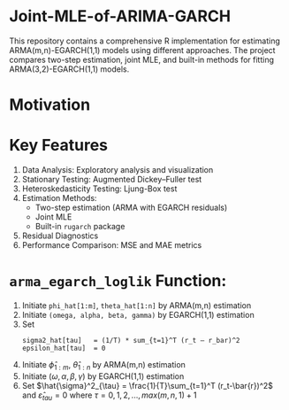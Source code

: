 # Joint-MLE-of-ARIMA-GARCH
This repository contains a comprehensive R implementation for estimating ARMA(m,n)-EGARCH(1,1) models using different approaches. The project compares two-step estimation, joint MLE, and built-in methods for fitting ARMA(3,2)-EGARCH(1,1) models.

# Motivation


# Key Features
1. Data Analysis: Exploratory analysis and visualization
2. Stationary Testing: Augmented Dickey–Fuller test
3. Heteroskedasticity Testing: Ljung-Box test
4. Estimation Methods:
   - Two-step estimation (ARMA with EGARCH residuals)
   - Joint MLE
   - Built-in ``rugarch`` package
5. Residual Diagnostics
6. Performance Comparison: MSE and MAE metrics

# ``arma_egarch_loglik`` Function:
1. Initiate `phi_hat[1:m]`, `theta_hat[1:n]` by ARMA(m,n) estimation  
2. Initiate `(omega, alpha, beta, gamma)` by EGARCH(1,1) estimation  
3. Set  
   ```text
   sigma2_hat[tau]   = (1/T) * sum_{t=1}^T (r_t – r_bar)^2  
   epsilon_hat[tau]  = 0
   
1. Initiate $\hat{\phi}_{1:m}$, $\hat{\theta}_{1:n}$ by ARMA(m,n) estimation
2. Initiate $(\omega, \alpha, \beta, \gamma)$ by EGARCH(1,1) estimation
3. Set $\hat{\sigma}^2_{\tau} = \frac{1}{T}\sum_{t=1}^T (r_t-\bar{r})^2$ and $\hat{\varepsilon}_{tau}=0$ where $\tau=0,1,2, ..., max(m,n,1)+1$
